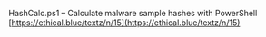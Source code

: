 HashCalc.ps1 – Calculate malware sample hashes with PowerShell
[https://ethical.blue/textz/n/15](https://ethical.blue/textz/n/15)